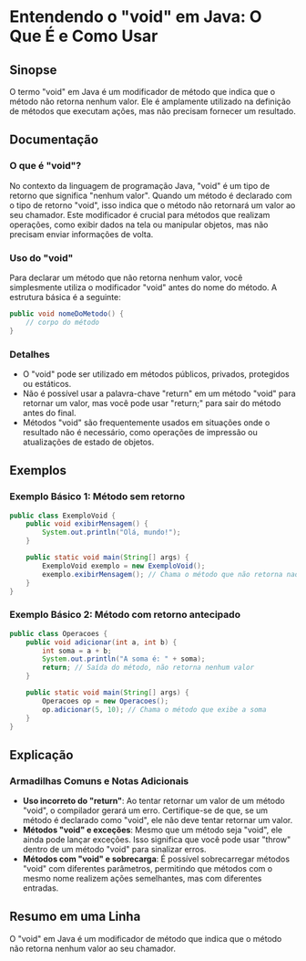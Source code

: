 <!--
Meta Description: # Entendendo o "void" em Java: O Que É e Como Usar ## Sinopse O termo "void" em Java é um modificador de método que indica que o método não retorna ne...
Meta Keywords: void, método, que, não, valor
-->

# Entendendo o "void" em Java: O Que É e Como Usar

## Sinopse
O termo "void" em Java é um modificador de método que indica que o método não retorna nenhum valor. Ele é amplamente utilizado na definição de métodos que executam ações, mas não precisam fornecer um resultado.

## Documentação
### O que é "void"?
No contexto da linguagem de programação Java, "void" é um tipo de retorno que significa "nenhum valor". Quando um método é declarado com o tipo de retorno "void", isso indica que o método não retornará um valor ao seu chamador. Este modificador é crucial para métodos que realizam operações, como exibir dados na tela ou manipular objetos, mas não precisam enviar informações de volta.

### Uso do "void"
Para declarar um método que não retorna nenhum valor, você simplesmente utiliza o modificador "void" antes do nome do método. A estrutura básica é a seguinte:

```java
public void nomeDoMetodo() {
    // corpo do método
}
```

### Detalhes
- O "void" pode ser utilizado em métodos públicos, privados, protegidos ou estáticos.
- Não é possível usar a palavra-chave "return" em um método "void" para retornar um valor, mas você pode usar "return;" para sair do método antes do final.
- Métodos "void" são frequentemente usados em situações onde o resultado não é necessário, como operações de impressão ou atualizações de estado de objetos.

## Exemplos
### Exemplo Básico 1: Método sem retorno
```java
public class ExemploVoid {
    public void exibirMensagem() {
        System.out.println("Olá, mundo!");
    }

    public static void main(String[] args) {
        ExemploVoid exemplo = new ExemploVoid();
        exemplo.exibirMensagem(); // Chama o método que não retorna nada
    }
}
```

### Exemplo Básico 2: Método com retorno antecipado
```java
public class Operacoes {
    public void adicionar(int a, int b) {
        int soma = a + b;
        System.out.println("A soma é: " + soma);
        return; // Saída do método, não retorna nenhum valor
    }

    public static void main(String[] args) {
        Operacoes op = new Operacoes();
        op.adicionar(5, 10); // Chama o método que exibe a soma
    }
}
```

## Explicação
### Armadilhas Comuns e Notas Adicionais
- **Uso incorreto do "return"**: Ao tentar retornar um valor de um método "void", o compilador gerará um erro. Certifique-se de que, se um método é declarado como "void", ele não deve tentar retornar um valor.
- **Métodos "void" e exceções**: Mesmo que um método seja "void", ele ainda pode lançar exceções. Isso significa que você pode usar "throw" dentro de um método "void" para sinalizar erros.
- **Métodos com "void" e sobrecarga**: É possível sobrecarregar métodos "void" com diferentes parâmetros, permitindo que métodos com o mesmo nome realizem ações semelhantes, mas com diferentes entradas.

## Resumo em uma Linha
O "void" em Java é um modificador de método que indica que o método não retorna nenhum valor ao seu chamador.